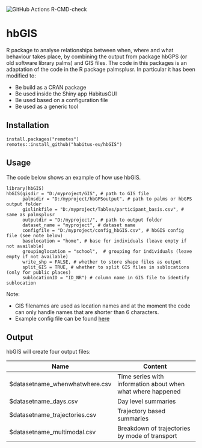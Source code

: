 ![GitHub Actions R-CMD-check](https://github.com/habitus-eu/hbGIS/workflows/R-CMD-check-full/badge.svg)


# hbGIS

R package to analyse relationships between when, where and what behaviour takes place, by combining the output from package hbGPS (or old software library palms) and GIS files.
The code in this packages is an adaptation of the code in the R package palmsplusr.
In particular it has been modified to:
- Be build as a CRAN package
- Be used inside the Shiny app HabitusGUI
- Be used based on a configuration file
- Be used as a generic tool


## Installation

```
install.packages("remotes")
remotes::install_github("habitus-eu/hbGIS")
```

## Usage

The code below shows an example of how use hbGIS.


```
library(hbGIS)
hbGIS(gisdir = "D:/myproject/GIS", # path to GIS file
      palmsdir = "D:/myproject/hbGPSoutput", # path to palms or hbGPS output folder
      gislinkfile = "D:/myproject/Tables/participant_basis.csv", # same as palmsplusr
      outputdir = "D:/myproject/", # path to output folder
      dataset_name = "myproject", # dataset name 
      configfile = "D:/myproject/config_hbGIS.csv", # hbGIS config file (see note below)
      baselocation = "home", # base for individuals (leave empty if not available)
      groupinglocation = "school",  # grouping for individuals (leave empty if not available)
      write_shp = FALSE, # whether to store shape files as output
      split_GIS = TRUE, # whether to split GIS files in sublocations (only for public places)
      sublocationID = "ID_NR") # column name in GIS file to identify sublocation

```

Note:
- GIS filenames are used as location names and at the moment the code can only handle names that are shorter than 6 characters.
- Example config file can be found [here](https://github.com/habitus-eu/hbGIS/blob/main/inst/testfiles_hbGIS/config_hbGIS.csv)

## Output

hbGIS will create four output files:

Name                        | Content
----------------------------|----------------
$datasetname_whenwhatwhere.csv | Time series with information about when what where happened
$datasetname_days.csv           | Day level summaries
$datasetname_trajectories.csv   | Trajectory based summaries
$datasetname_multimodal.csv     | Breakdown of trajectories by mode of transport


